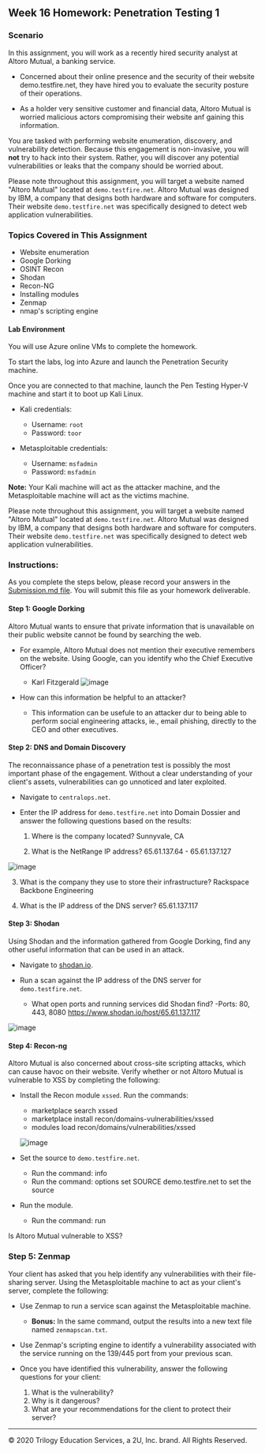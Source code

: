 ## Week 16 Homework: Penetration Testing 1

### Scenario

In this assignment, you will work as a recently hired security analyst at Altoro Mutual, a banking service. 

 - Concerned about their online presence and the security of their website demo.testfire.net, they have hired you to evaluate the security posture of their operations. 
 
 - As a holder very sensitive customer and financial data, Altoro Mutual is worried malicious actors compromising their website anf gaining this information. 

You are tasked with performing website enumeration, discovery, and vulnerability detection. Because this engagement is non-invasive, you will **not** try to hack into their system. Rather, you will discover any potential vulnerabilities or leaks that the company should be worried about. 

Please note throughout this assignment, you will target a website named "Altoro Mutual" located at `demo.testfire.net`. Altoro Mutual was designed by IBM, a company that designs both hardware and software for computers. Their website `demo.testfire.net` was specifically designed to detect web application vulnerabilities.


### Topics Covered in This Assignment

- Website enumeration
- Google Dorking
- OSINT Recon
- Shodan
- Recon-NG
- Installing modules
- Zenmap
- nmap's scripting engine

#### Lab Environment

You will use Azure online VMs to complete the homework. 

To start the labs, log into Azure and launch the Penetration Security machine.

Once you are connected to that machine, launch the Pen Testing Hyper-V machine and start it to boot up Kali Linux.

- Kali credentials:
  - Username: `root`
  - Password: `toor`
  
- Metasploitable credentials:
  - Username: `msfadmin`
  - Password: `msfadmin`

**Note:** Your Kali machine will act as the attacker machine, and the Metasploitable machine will act as the victims machine. 

Please note throughout this assignment, you will target a website named "Altoro Mutual" located at `demo.testfire.net`. Altoro Mutual was designed by IBM, a company that designs both hardware and software for computers. Their website `demo.testfire.net` was specifically designed to detect web application vulnerabilities.


### Instructions:

As you complete the steps below, please record your answers in the [Submission.md file](SubmissionFile.md). You will submit this file as your homework deliverable.

#### Step 1: Google Dorking

Altoro Mutual wants to ensure that private information that is unavailable on their public website cannot be found by searching the web. 

- For example, Altoro Mutual does not mention their executive remembers on the website. Using Google, can you identify who the Chief Executive Officer?
  - Karl Fitzgerald
  ![image](https://user-images.githubusercontent.com/93744925/161839236-60d93753-db6f-4bf1-acf3-dabba6751ef7.png)

- How can this information be helpful to an attacker?
  - This information can be usefule to an attacker dur to being able to perform social engineering attacks, ie., email phishing, directly to the CEO and other executives.

#### Step 2: DNS and Domain Discovery

The reconnaissance phase of a penetration test is possibly the most important phase of the engagement. Without a clear understanding of your client's assets, vulnerabilities can go unnoticed and later exploited. 

- Navigate to `centralops.net`. 

- Enter the IP address for `demo.testfire.net` into Domain Dossier and answer the following questions based on the results:

  1. Where is the company located? 
    Sunnyvale, CA

  2. What is the NetRange IP address? 
    65.61.137.64 - 65.61.137.127

![image](https://user-images.githubusercontent.com/93744925/161836947-c84d2689-5bca-4f45-9f85-1482064f928c.png)

  3. What is the company they use to store their infrastructure? 
  Rackspace Backbone Engineering
  
  4. What is the IP address of the DNS server? 
  65.61.137.117

#### Step 3: Shodan

Using Shodan and the information gathered from Google Dorking, find any other useful information that can be used in an attack.

- Navigate to [shodan.io](https://www.shodan.io/). 

- Run a scan against the IP address of the DNS server for `demo.testfire.net`. 

  - What open ports and running services did Shodan find? 
   -Ports: 80, 443, 8080 https://www.shodan.io/host/65.61.137.117 
   
![image](https://user-images.githubusercontent.com/93744925/161837776-4d770163-e72c-40b6-8654-2b142483f771.png)

#### Step 4: Recon-ng

Altoro Mutual is also concerned about cross-site scripting attacks, which can cause havoc on their website. Verify whether or not Altoro Mutual is vulnerable to XSS by completing the following:

- Install the Recon module `xssed`. Run the commands:
     - marketplace search xssed
     - marketplace install recon/domains-vulnerabilities/xssed
     - modules load recon/domains/vulnerabilities/xssed
   
  ![image](https://user-images.githubusercontent.com/93744925/161839474-02e0da8c-0c8f-48f7-a4a2-2df5935084b5.png)

- Set the source to `demo.testfire.net`. 
  - Run the command: info
  - Run the command: options set SOURCE demo.testfire.net to set the source
- Run the module.
  - Run the command: run  

Is Altoro Mutual vulnerable to XSS?

### Step 5: Zenmap

Your client has asked that you help identify any vulnerabilities with their file-sharing server. Using the Metasploitable machine to act as your client's server, complete the following:

- Use Zenmap to run a service scan against the Metasploitable machine. 
  
  - **Bonus:** In the same command, output the results into a new text file named `zenmapscan.txt`. 

    
- Use Zenmap's scripting engine to identify a vulnerability associated with the service running on the 139/445 port from your previous scan.


- Once you have identified this vulnerability, answer the following questions for your client:
  1. What is the vulnerability? 
  2. Why is it dangerous? 
  3. What are your recommendations for the client to protect their server? 

---
© 2020 Trilogy Education Services, a 2U, Inc. brand. All Rights Reserved.  

